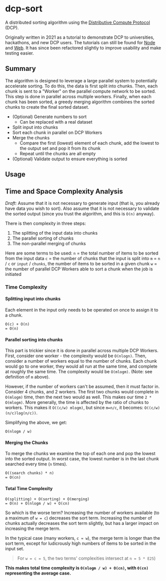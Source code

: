 # dcp-sort
A distributed sorting algorithm using the [Distributive Compute Protocol](https://dcp.dev) (DCP).

Originally written in 2021 as a tutorial to demonstrate DCP to universities, hackathons, and new DCP users. The tutorials can still be found for [Node](https://docs.dcp.dev/tutorials/node/dcp-sort.html) and [Web](https://docs.dcp.dev/tutorials/web/dcp-sort.html). It has since been refactored slightly to improve usability and make testing easier. 

## Summary
The algorithm is designed to leverage a large parallel system to potentially accelerate sorting. To do this, the data is first split into chunks. Then, each chunk is sent to a "Worker" on the parallel compute network to be sorted. This step is done in parallel across multiple workers. Finally, when each chunk has been sorted, a greedy merging algorithm combines the sorted chunks to create the final sorted dataset. 
- (Optional) Generate numbers to sort
    - Can be replaced with a real dataset
- Split input into chunks
- Sort each chunk in parallel on DCP Workers
- Merge the chunks
    - Compare the first (lowest) element of each chunk, add the lowest to the output set and pop it from its chunk
    - Repeat until the chunks are all empty
- (Optional) Validate output to ensure everything is sorted

## Usage


## Time and Space Complexity Analysis
*Draft:*
Assume that it is not necessary to generate input (that is, you already have data you wish to sort). Also assume that it is not necessary to validate the sorted output (since you trust the algorithm, and this is `O(n)` anyway).

There is then complexity in three steps:
1. The splitting of the input data into chunks
2. The parallel sorting of chunks
3. The non-parallel merging of chunks

Here are some terms to be used:
`n` = the total number of items to be sorted from the input data
`c` = the number of chunks that the input is split into
`m` = `n` / `c` or `input` / `chunks`, the number of items to be sorted in a given chunk
`w` = the number of parallel DCP Workers able to sort a chunk when the job is initiated

### Time Complexity
#### Splitting input into chunks
Each element in the input only needs to be operated on once to assign it to a chunk.
```
O(c) + O(n)
= O(n)
```

#### Parallel sorting into chunks
This part is trickier since it is done in parallel across multiple DCP Workers. First, consider one worker - the complexity would be `O(nlogn)`. Then, consider a number of workers equal to the number of chunks. Each chunk would go to one worker, they would all run at the same time, and complete at roughly the same time. The complexity would be `O(mlogm)`. (Note: see definition of `m` above).

However, if the number of workers can't be assumed, then it must factor in. Consider 4 chunks, and 2 workers. The first two chunks would complete in `O(mlogm)` time, then the next two would as well. This makes our time `2 * O(mlogm)`. More generally, the time is affected by the ratio of chunks to workers. This makes it `O((c/w) mlogm)`, but since `m=n/c`, it becomes: `O((c/w)(n/c)log(n/c))`.

Simplifying the above, we get:
```
O(nlogm / w)
```

#### Merging the Chunks
To merge the chunks we examine the top of each one and pop the lowest into the sorted output. In worst case, the lowest number is in the last chunk searched every time (`n` times). 
```
O((search chunks) * n) 
= O(cn)
```

#### Total Time Complexity
```
O(splitting) + O(sorting) + O(merging)  
= O(n) + O(nlogm / w) + O(cn)
```
So which is the worse term? Increasing the number of workers available (to a maximum of `w = c`) decreases the sort term. Increasing the number of chunks actually decreases the sort term slightly, but has a larger impact on increasing the merge term. 

In the typical case (many workers, `c ≈ w`), the merge term is longer than the sort term, except for ludicrously high numbers of items to be sorted in the input set.
> For `w = c = 5`, the two terms' complexities intersect at `n = 5 * E25`)

**This makes total time complexity is `O(nlogm / w) + O(cn)`, with `O(cn)` representing the average case.**